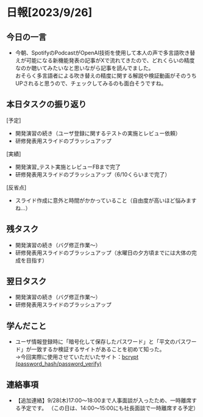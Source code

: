 
# 日報[2023/9/26]

## 今日の一言  
* 今朝、SpotifyのPodcastがOpenAI技術を使用して本人の声で多言語吹き替えが可能になる新機能発表の記事がXで流れてきたので、どれくらいの精度なのか聴いてみたいなと思いながら記事を読んでました。  
おそらく多言語者による吹き替えの精度に関する解説や検証動画がそのうちUPされると思うので、チェックしてみるのも面白そうですね。  
  
## 本日タスクの振り返り  
[予定]    
* 開発演習の続き（ユーザ登録に関するテストの実施とレビュー依頼）  
* 研修発表用スライドのブラッシュアップ  
  
[実績] 
* 開発演習_テスト実施とレビューFBまで完了  
* 研修発表用スライドのブラッシュアップ（6/10くらいまで完了）  
    
[反省点]  
* スライド作成に意外と時間がかかっていること（自由度が高いほど悩みますね…）  
  
## 残タスク  
* 開発演習の続き（バグ修正作業〜）  
* 研修発表用スライドのブラッシュアップ（水曜日の夕方頃までには大体の完成を目指す）  
  
## 翌日タスク  
* 開発演習の続き（バグ修正作業〜）  
* 研修発表用スライドのブラッシュアップ  
  
## 学んだこと 
*  ユーザ情報登録時に「暗号化して保存したパスワード」と「平文のパスワード」が一致するか検証するサイトがあることを初めて知った。  
→今回実際に使用させていただいたサイト：[bcrypt (password_hash/password_verify) ](https://chigusa-web.com/tools/bcrypt)  
  
## 連絡事項    
* 【追加連絡】9/28(木)17:00〜18:00まで人事面談が入ったため、一時離席する予定です。  （この日は、14:00〜15:00にも社長面談で一時離席する予定）  
  
